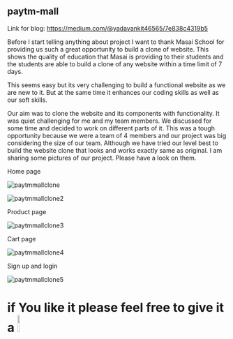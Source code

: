 ## paytm-mall

Link for blog: https://medium.com/@yadavankit46565/7e838c4319b5

Before I start telling anything about project I want to thank Masai School for providing us such a great opportunity to build a clone of website. This shows the quality of education that Masai is providing to their students and the students are able to build a clone of any website within a time limit of 7 days.

This seems easy but its very challenging to build a functional website as we are new to it. But at the same time it enhances our coding skills as well as our soft skills.

Our aim was to clone the website and its components with functionality. It was quiet challenging for me and my team members. We discussed for some time and decided to work on different parts of it. This was a tough opportunity because we were a team of 4 members and our project was big considering the size of our team. Although we have tried our level best to build the website clone that looks and works exactly same as original. I am sharing some pictures of our project. Please have a look on them.

Home page

![paytmmallclone](https://user-images.githubusercontent.com/46663132/185133867-86f25137-7067-4939-a9aa-17b755da3dcf.PNG)

![paytmmallclone2](https://user-images.githubusercontent.com/46663132/185135413-a903f404-1eeb-46c2-9e2c-09ab28933b4a.png)

Product page

![paytmmallclone3](https://user-images.githubusercontent.com/46663132/185135678-463af7f8-bb25-4ecb-b3d8-2d2ce6ff1109.png)

Cart page

![paytmmallclone4](https://user-images.githubusercontent.com/46663132/185135860-a253dacc-5804-49ac-8371-5b3e4f25f86b.jpeg)

Sign up and login

![paytmmallclone5](https://user-images.githubusercontent.com/46663132/185136270-5f946afc-62fb-4259-908c-15fd5e96628f.png)

# if You like it please feel free to give it a <img src="https://upload.wikimedia.org/wikipedia/commons/thumb/9/99/Star_icon_stylized.svg/512px-Star_icon_stylized.svg.png" width="10%"/>

